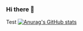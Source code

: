 ### Hi there 👋

<!--
**VdszHun/VdszHun** is a ✨ _special_ ✨ repository because its `README.md` (this file) appears on your GitHub profile.

Here are some ideas to get you started:

- 🔭 I’m currently working on ...
- 🌱 I’m currently learning ...
- 👯 I’m looking to collaborate on ...
- 🤔 I’m looking for help with ...
- 💬 Ask me about ...
- 📫 How to reach me: ...
- 😄 Pronouns: ...
- ⚡ Fun fact: ...
-->
Test
[![Anurag's GitHub stats](https://github-readme-stats.vercel.app/api?username=VdszHun)](https://github.com/anuraghazra/github-readme-stats&show_icons=true&count_private=true&theme=cobalt)
